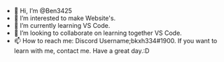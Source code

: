 - 👋 Hi, I’m @Ben3425
- 👀 I’m interested to make Website's. 
- 🌱 I’m currently learning VS Code.
- 💞️ I’m looking to collaborate on learning together VS Code.
- 📫 How to reach me: Discord Username;bkxh334#1900.
If you want to learn with me, contact me.
Have a great day.:D
